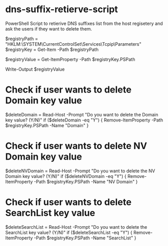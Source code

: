 # dns-suffix-retierve-script
PowerShell Script to retierive DNS suffixes list from the host regisetery and ask the users if they want to delete them.

$registryPath = "HKLM:\SYSTEM\CurrentControlSet\Services\Tcpip\Parameters"
$registryKey = Get-Item -Path $registryPath

$registryValue = Get-ItemProperty -Path $registryKey.PSPath

Write-Output $registryValue

# Check if user wants to delete Domain key value
$deleteDomain = Read-Host -Prompt "Do you want to delete the Domain key value? (Y/N)"
if ($deleteDomain -eq "Y") {
    Remove-ItemProperty -Path $registryKey.PSPath -Name "Domain"
}

# Check if user wants to delete NV Domain key value
$deleteNVDomain = Read-Host -Prompt "Do you want to delete the NV Domain key value? (Y/N)"
if ($deleteNVDomain -eq "Y") {
    Remove-ItemProperty -Path $registryKey.PSPath -Name "NV Domain"
}

# Check if user wants to delete SearchList key value
$deleteSearchList = Read-Host -Prompt "Do you want to delete the SearchList key value? (Y/N)"
if ($deleteSearchList -eq "Y") {
    Remove-ItemProperty -Path $registryKey.PSPath -Name "SearchList"
}

